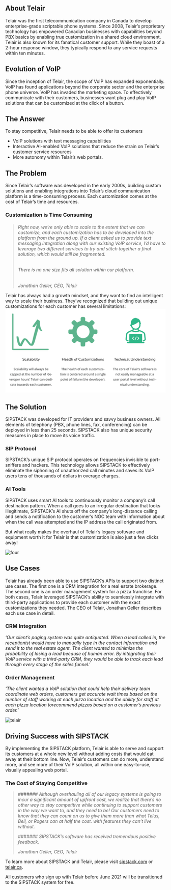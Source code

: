 ## About Telair
Telair was the first telecommunication company in Canada to develop enterprise-grade scriptable phone systems. Since 2008, Telair’s proprietary technology has empowered Canadian businesses with capabilities beyond PBX basics by enabling true customization in a shared cloud environment. Telair is also known for its fanatical customer support. While they boast of a 2-hour response window, they typically respond to any service requests within ten minutes. 

## Evolution of VoIP
Since the inception of Telair, the scope of VoIP has expanded exponentially. VoIP has found applications beyond the corporate sector and the enterprise phone universe. VoIP has invaded the marketing space. To effectively communicate with their customers, businesses want plug and play VoIP solutions that can be customized at the click of a button.

## The Answer
To stay competitive, Telair needs to be able to offer its customers

- VoIP solutions with text messaging capabilities
- Interactive AI-enabled VoIP solutions that reduce the strain on Telair’s customer service resources
- More autonomy within Telair’s web portals.

## The Problem
Since Telair’s software was developed in the early 2000s, building custom solutions and enabling integrations into Telair’s cloud communication platform is a time-consuming process. Each customization comes at the cost of Telair’s time and resources. 

### Customization is Time Consuming
> ###### *Right now, we’re only able to scale to the extent that we can customize, and each customization has to be developed into the platform from the ground up. If a client asked us to provide text messaging integration along with our existing VoIP service, I’d have to leverage two different services to try and stitch together a final solution, which would still be fragmented.*
>
> ###### *There is no one size fits all solution within our platform.*
>
>*Jonathan Geller, CEO, Telair*

Telair has always had a growth mindset, and they want to find an intelligent way to scale their business. They’ve recognized that building out unique customizations for each customer has several limitations:
![limitations](./limitations.png)

## The Solution
SIPSTACK was developed for IT providers and savvy business owners. All elements of telephony (PBX, phone lines, fax, conferencing) can be deployed in less than 25 seconds. SIPSTACK also has unique security measures in place to move its voice traffic. 

### SIP Protocol
SIPSTACK’s unique SIP protocol operates on frequencies invisible to port-sniffers and hackers. This technology allows SIPSTACK to effectively eliminate the siphoning of unauthorized call minutes and saves its VoIP users tens of thousands of dollars in overage charges. 

### AI Tools
SIPSTACK uses smart AI tools to continuously monitor a company’s call destination pattern. When a call goes to an irregular destination that looks illegitimate, SIPSTACK’s AI shuts off the company’s long-distance calling and sends a notification to the customer’s NOC team with information about when the call was attempted and the IP address the call originated from. 

But what really makes the overhaul of Telair’s legacy software and equipment worth it for Telair is that customization is also just a few clicks away! 

![four](src_content/resources/knowledge-base/case-studies/simplifying-customization-with-sipstack/four.png)

## Use Cases
Telair has already been able to use SIPSTACK’s APIs to support two distinct use cases. The first one is a CRM integration for a real estate brokerage. The second one is an order management system for a pizza franchise. For both cases, Telair leveraged SIPSTACK’s ability to seamlessly integrate with third-party applications to provide each customer with the exact customizations they needed. The CEO of Telair, Jonathan Geller describes each use case in detail. 

### CRM Integration
*‘Our client’s paging system was quite antiquated. When a lead called in, the receptionist would have to manually type in the contact information and send it to the real estate agent. The client wanted to minimize the probability of losing a lead because of human error. By integrating their VoIP service with a third-party CRM, they would be able to track each lead through every stage of the sales funnel.’*

### Order Management
*‘The client wanted a VoIP solution that could help their delivery team coordinate web orders, customers get accurate wait times based on the number of staff working at each pizza location and the ability for staff at each pizza location torecommend pizzas based on a customer’s previous order.’*

![telair](src_content/resources/knowledge-base/case-studies/simplifying-customization-with-sipstack/telair.png)

## Driving Success with SIPSTACK
By implementing the SIPSTACK platform, Telair is able to serve and support its customers at a whole new level without adding costs that would eat away at their bottom line. Now, Telair’s customers can do more, understand more, and see more of their VoIP solution, all within one easy-to-use, visually appealing web portal. 

### The Cost of Staying Competitive
> ####### *Although overhauling all of our legacy systems is going to incur a significant amount of upfront cost, we realize that there’s no other way to stay competitive while continuing to support customers in the way we want to, and they need to be! Our customers need to know that they can count on us to give them more than what Telus, Bell, or Rogers can at half the cost. with features they can’t live without.*
>
> ####### *SIPSTACK’s software has received tremendous positive feedback.*
>
>*Jonathan Geller, CEO, Telair*

To learn more about SIPSTACK and Telair, please visit [sipstack.com](sipstack.com) or [telair.ca](telair.ca).

All customers who sign up with Telair before June 2021 will be transitioned to the SIPSTACK system for free.


